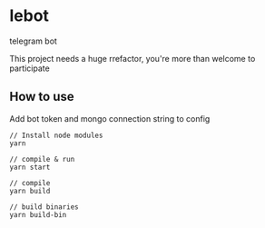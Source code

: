 # lebot
telegram bot

This project needs a huge rrefactor, you're more than welcome to participate


## How to use

Add bot token and mongo connection string to config

```
// Install node modules
yarn
```
```
// compile & run
yarn start
```
```
// compile
yarn build
```
```
// build binaries
yarn build-bin
```
